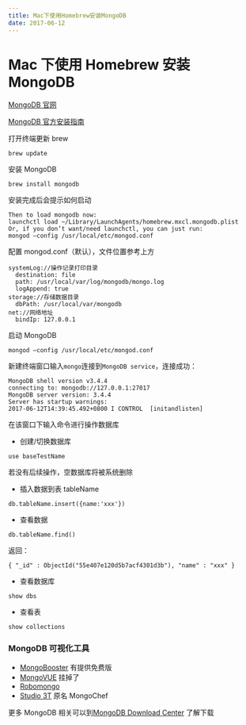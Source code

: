 ```yaml
---
title: Mac下使用Homebrew安装MongoDB
date: 2017-06-12
---
```


# Mac 下使用 Homebrew 安装 MongoDB

[MongoDB 官网](https://www.mongodb.com/)

[MongoDB 官方安装指南](https://docs.mongodb.com/manual/administration/install-community/)

打开终端更新 brew

```base
brew update
```

安装 MongoDB

```base
brew install mongodb
```

安装完成后会提示如何启动

```base
Then to load mongodb now:
launchctl load ~/Library/LaunchAgents/homebrew.mxcl.mongodb.plist
Or, if you don’t want/need launchctl, you can just run:
mongod —config /usr/local/etc/mongod.conf
```

配置 mongod.conf（默认），文件位置参考上方

```base
systemLog://操作记录打印目录
  destination: file
  path: /usr/local/var/log/mongodb/mongo.log
  logAppend: true
storage://存储数据目录
  dbPath: /usr/local/var/mongodb
net://网络地址
  bindIp: 127.0.0.1

```

启动 MongoDB

```base
mongod —config /usr/local/etc/mongod.conf
```

新建终端窗口输入`mongo`连接到`MongoDB service`，连接成功：

```base
MongoDB shell version v3.4.4
connecting to: mongodb://127.0.0.1:27017
MongoDB server version: 3.4.4
Server has startup warnings:
2017-06-12T14:39:45.492+0800 I CONTROL  [initandlisten]
```

在该窗口下输入命令进行操作数据库

- 创建/切换数据库

```base
use baseTestName
```

若没有后续操作，空数据库将被系统删除

- 插入数据到表 tableName

```base
db.tableName.insert({name:'xxx'})
```

- 查看数据

```base
db.tableName.find()
```

返回：

```base
{ "_id" : ObjectId("55e407e120d5b7acf4301d3b"), "name" : "xxx" }
```

- 查看数据库

```base
show dbs
```

- 查看表

```base
show collections
```

### MongoDB 可视化工具

- [MongoBooster](https://mongobooster.com/) 有提供免费版
- [MongoVUE](http://www.mongovue.com) 挂掉了
- [Robomongo](https://robomongo.org/)
- [Studio 3T](https://studio3t.com/) 原名 MongoChef

更多 MongoDB 相关可以到[MongoDB Download Center](https://www.mongodb.com/download-center) 了解下载
